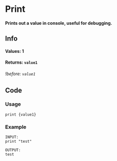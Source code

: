 # Print

#### Prints out a value in console, useful for debugging.

## Info

#### Values: 1
#### Returns: `value1`
###### *!before:* `value1`

## Code

### Usage
```qut
print {value1}
```
### Example
```qut
INPUT:
print "test"

OUTPUT:
test
```